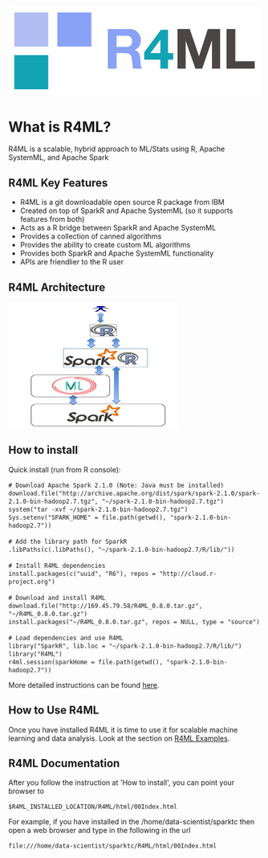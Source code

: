 # <img src="R4ML/inst/images/r4ml-logo.png" alt="R4ML Logo"/>

# __**What is R4ML?**__

R4ML is a scalable, hybrid approach to ML/Stats using R, Apache SystemML, and Apache Spark

## __**R4ML Key Features**__

 - R4ML is a git downloadable open source R package from IBM
 - Created on top of SparkR and Apache SystemML (so it supports features from both)
 - Acts as a R bridge between SparkR and Apache SystemML
 - Provides a collection of canned algorithms
 - Provides the ability to create custom ML algorithms
 - Provides both SparkR and Apache SystemML functionality
 - APIs are friendlier to the R user

## __**R4ML Architecture**__

<img src="R4ML/inst/images/r4ml_architecture_simplified.png" alt="R4ML Simple Architecture" width="340" height="250"/>

## __**How to install**__
  
  Quick install (run from R console):
    
    # Download Apache Spark 2.1.0 (Note: Java must be installed)
    download.file("http://archive.apache.org/dist/spark/spark-2.1.0/spark-2.1.0-bin-hadoop2.7.tgz", "~/spark-2.1.0-bin-hadoop2.7.tgz")
    system("tar -xvf ~/spark-2.1.0-bin-hadoop2.7.tgz")
    Sys.setenv("SPARK_HOME" = file.path(getwd(), "spark-2.1.0-bin-hadoop2.7"))
  
    # Add the library path for SparkR
    .libPaths(c(.libPaths(), "~/spark-2.1.0-bin-hadoop2.7/R/lib/"))

    # Install R4ML dependencies
    install.packages(c("uuid", "R6"), repos = "http://cloud.r-project.org")

    # Download and install R4ML
    download.file("http://169.45.79.58/R4ML_0.8.0.tar.gz", "~/R4ML_0.8.0.tar.gz")
    install.packages("~/R4ML_0.8.0.tar.gz", repos = NULL, type = "source")

    # Load dependencies and use R4ML
    library("SparkR", lib.loc = "~/spark-2.1.0-bin-hadoop2.7/R/lib/")
    library("R4ML")
    r4ml.session(sparkHome = file.path(getwd(), "spark-2.1.0-bin-hadoop2.7"))
  
  More detailed instructions can be found [here](./docs/r4ml-install.md).

## __**How to Use R4ML**__

  Once you have installed R4ML it is time to use it for scalable machine learning and 
  data analysis. Look at the section on [R4ML Examples](./docs/r4ml-examples.md).

## __**R4ML Documentation**__

 After you follow the instruction at 'How to install', you can point your browser to 
 ```
 $R4ML_INSTALLED_LOCATION/R4ML/html/00Index.html
 ```

 For example, if you have installed in the /home/data-scientist/sparktc then open a 
 web browser and type in the following in the url

 ```
 file:///home/data-scientist/sparktc/R4ML/html/00Index.html
 ```
